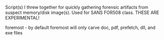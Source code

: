 Script(s) I threw together for quickly gathering forensic artifacts from suspect memory/disk image(s). Used for SANS FOR508 class. THESE ARE EXPERIMENTAL!

foremost - by default foremost will only carve doc, pdf, prefetch, dll, and exe files
